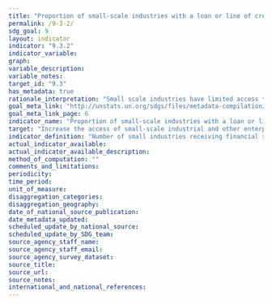```yaml
---
title: "Proportion of small-scale industries with a loan or line of credit"
permalink: /9-3-2/
sdg_goal: 9
layout: indicator
indicator: "9.3.2"
indicator_variable: 
graph: 
variable_description: 
variable_notes: 
target_id: "9.3"
has_metadata: true
rationale_interpretation: "Small scale industries have limited access to financial services, whereas their need to loan is acute. This indicator shows how widely financial institutions are serving the small industries. This indicators together with suggested indicator 1 reflects the main message of target 9, 3 which intends to balance the contribution of small industry to their access to financial services."
goal_meta_link: "http://unstats.un.org/sdgs/files/metadata-compilation/Metadata-Goal-9.pdf"
goal_meta_link_page: 6
indicator_name: "Proportion of small-scale industries with a loan or line of credit"
target: "Increase the access of small-scale industrial and other enterprises, in particular in developing countries, to financial services, including affordable credit, and their integration into value chains and markets."
indicator_definition: "Number of small industries receiving financial services is presented in percentage of the total number of small industries."
actual_indicator_available: 
actual_indicator_available_description: 
method_of_computation: ""
comments_and_limitations: 
periodicity: 
time_period: 
unit_of_measure: 
disaggregation_categories: 
disaggregation_geography: 
date_of_national_source_publication: 
date_metadata_updated: 
scheduled_update_by_national_source: 
scheduled_update_by_SDG_team: 
source_agency_staff_name: 
source_agency_staff_email: 
source_agency_survey_dataset: 
source_title: 
source_url: 
source_notes: 
international_and_national_references: 
---
```


